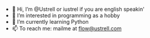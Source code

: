 - 👋 Hi, I’m @Ustrell or iustrel if you are english speakin'
- 👀 I’m interested in programming as a hobby
- 🌱 I’m currently learning Python
- 📫 To reach me: mailme at flow@ustrell.com


<!---
Ustrell/Ustrell is a ✨ special ✨ repository because its `README.md` (this file) appears on your GitHub profile.
You can click the Preview link to take a look at your changes.
--->
